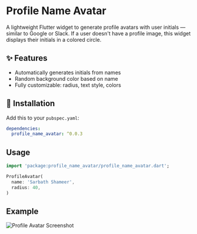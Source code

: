 # Profile Name Avatar

A lightweight Flutter widget to generate profile avatars with user initials — similar to Google or Slack. If a user doesn't have a profile image, this widget displays their initials in a colored circle.

## ✨ Features

- Automatically generates initials from names
- Random background color based on name
- Fully customizable: radius, text style, colors

## 🔧 Installation

Add this to your `pubspec.yaml`:

```yaml
dependencies:
  profile_name_avatar: ^0.0.3
```

## Usage

```dart
import 'package:profile_name_avatar/profile_name_avatar.dart';

ProfileAvatar(
  name: 'Sarbath Shameer',
  radius: 40,
)
```


## Example

![Profile Avatar Screenshot](https://github.com/shyam-lal/Flutter-Profile-Avatar-Library/raw/main/example/lib-ss.PNG)


